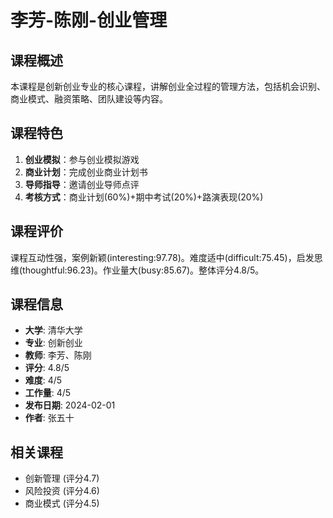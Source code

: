 # 李芳-陈刚-创业管理

## 课程概述
本课程是创新创业专业的核心课程，讲解创业全过程的管理方法，包括机会识别、商业模式、融资策略、团队建设等内容。

## 课程特色
1. **创业模拟**：参与创业模拟游戏
2. **商业计划**：完成创业商业计划书
3. **导师指导**：邀请创业导师点评
4. **考核方式**：商业计划(60%)+期中考试(20%)+路演表现(20%)

## 课程评价
课程互动性强，案例新颖(interesting:97.78)。难度适中(difficult:75.45)，启发思维(thoughtful:96.23)。作业量大(busy:85.67)。整体评分4.8/5。

## 课程信息
- **大学**: 清华大学
- **专业**: 创新创业
- **教师**: 李芳、陈刚
- **评分**: 4.8/5
- **难度**: 4/5
- **工作量**: 4/5
- **发布日期**: 2024-02-01
- **作者**: 张五十

## 相关课程
- 创新管理 (评分4.7)
- 风险投资 (评分4.6)
- 商业模式 (评分4.5)